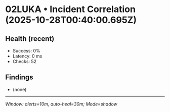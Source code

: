 # 02LUKA • Incident Correlation (2025-10-28T00:40:00.695Z)

## Health (recent)
- Success: 0%
- Latency: 0 ms
- Checks: 52

## Findings
- (none)

---
_Window: alerts=10m, auto-heal=30m; Mode=shadow_